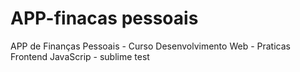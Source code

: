 # APP-finacas pessoais 
APP de Finanças Pessoais - Curso Desenvolvimento Web - Praticas Frontend 
JavaScrip - sublime test
